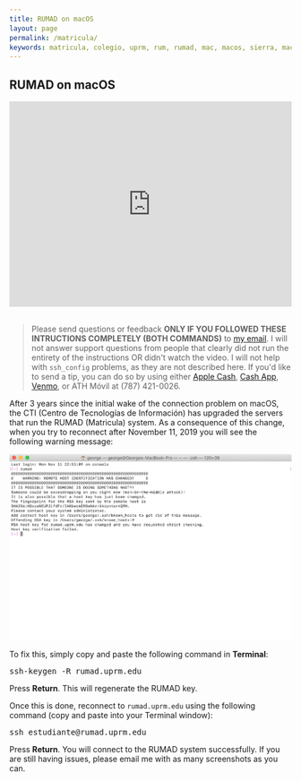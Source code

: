```yaml
---
title: RUMAD on macOS
layout: page
permalink: /matricula/
keywords: matricula, colegio, uprm, rum, rumad, mac, macos, sierra, macos sierra, high sierra, macos high sierra
---
```


## RUMAD on macOS

<div style="padding:72.78% 0 0 0;position:relative;"><iframe src="https://player.vimeo.com/video/387312010?title=0&byline=0&portrait=0" style="position:absolute;top:0;left:0;width:100%;height:100%;" frameborder="0" allow="autoplay; fullscreen" allowfullscreen></iframe></div><script src="https://player.vimeo.com/api/player.js"></script>

<br>

<blockquote>Please send questions or feedback <b>ONLY IF YOU FOLLOWED THESE INTRUCTIONS COMPLETELY (BOTH COMMANDS)</b> to <a href="mailto:{{ site.email }}">my email</a>. I will not answer support questions from people that clearly did not run the entirety of the instructions OR didn't watch the video. I will not help with <code>ssh_config</code> problems, as they are not described here. If you'd like to send a tip, you can do so by using either <a href="https://support.apple.com/apple-cash">Apple Cash</a>, <a href="http://cash.app/$georgeperezmarrero">Cash App</a>, <a href="https://www.venmo.com/georgeperez">Venmo</a>, or ATH M&oacute;vil at (787) 421-0026.</blockquote>

After 3 years since the initial wake of the connection problem on macOS, the CTI (Centro de Tecnolog&iacute;as de Informaci&oacute;n) has upgraded the servers that run the RUMAD (Matricula) system. As a consequence of this change, when you try to reconnect after November 11, 2019 you will see the following warning message:

<picture><source srcset="/assets/images/known-hosts-warning-dark.png" media="(prefers-color-scheme: dark)"><img src="/assets/images/known-hosts-warning-light.png"></picture>

To fix this, simply copy and paste the following command in **Terminal**:

<pre class="code-snippet">ssh-keygen -R rumad.uprm.edu</pre>

Press **Return**. This will regenerate the RUMAD key.

Once this is done, reconnect to `rumad.uprm.edu` using the following command (copy and paste into your Terminal window):

<pre class="code-snippet">ssh estudiante@rumad.uprm.edu</pre>

Press **Return**. You will connect to the RUMAD system successfully. If you are still having issues, please email me with as many screenshots as you can.

<br>
